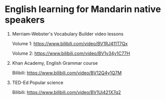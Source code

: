 # English learning for Mandarin native speakers

1. Merriam-Webster's Vocabulary Builder video lessons

    Volume 1: <https://www.bilibili.com/video/BV1RJ411T7Qx>

    Volume 2: <https://www.bilibili.com/video/BV1y34y1C77H>

2. Khan Academy, English Grammar course

    Bilibili: <https://www.bilibili.com/video/BV12Q4y1Q7M>

3. TED-Ed Popular science

    Bilibili: <https://www.bilibili.com/video/BV1Ui421X7q2>
